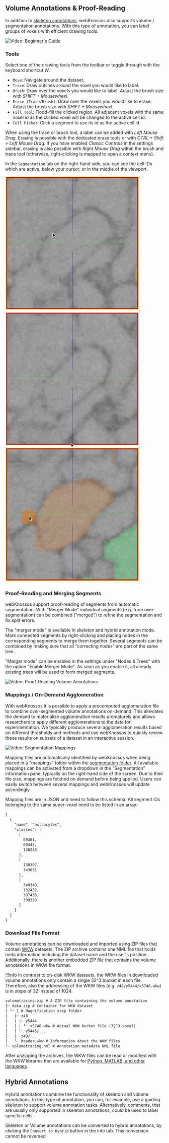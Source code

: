 ## Volume Annotations & Proof-Reading

In addition to [skeleton annotations](./skeleton_annotation.md), webKnossos also supports volume / segmentation annotations.
With this type of annotation, you can label groups of voxels with efficient drawing tools.

![Video: Beginner's Guide](https://www.youtube.com/watch?v=jsz0tc3tuKI&t=372s)


### Tools
Select one of the drawing tools from the toolbar or toggle through with the keyboard shortcut *W*.

- `Move`: Navigate around the dataset.
- `Trace`: Draw outlines around the voxel you would like to label.
- `Brush`: Draw over the voxels you would like to label. Adjust the brush size with *SHIFT + Mousewheel*.
- `Erase (Trace/Brush)`: Draw over the voxels you would like to erase. Adjust the brush size with *SHIFT + Mousewheel*.
- `Fill Tool`: Flood-fill the clicked region. All adjacent voxels with the same voxel id as the clicked voxel will be changed to the active cell id.
- `Cell Picker`: Click a segment to use its id as the active cell id.

When using the trace or brush tool, a label can be added with *Left Mouse Drag*.
Erasing is possible with the dedicated erase tools or with *CTRL + Shift + Left Mouse Drag*.
If you have enabled *Classic Controls* in the settings sidebar, erasing is also possible with *Right Mouse Drag* within the brush and trace tool (otherwise, right-clicking is mapped to open a context menu).

In the `Segmentation` tab on the right-hand side, you can see the cell IDs which are active, below your cursor, or in the middle of the viewport.

![Adding labels with the Trace tool](./images/volume_trace.gif)
![Adding labels with the Brush tool](./images/volume_brush.gif)
![Removing labels with the Brush tool](./images/volume_delete.gif)

### Proof-Reading and Merging Segments

webKnossos support proof-reading of segments from automatic segmentation. With "Merger Mode" individual segments (e.g. from over-segmentation) can be combined ("merged") to refine the segmentation and fix split errors. 

The "merger mode" is available in skeleton and hybrid annotation mode. Mark connected segments by right-clicking and placing nodes in the corresponding segments to merge them together. Several segments can be combined by making sure that all "correcting nodes" are part of the same tree.

"Merger mode" can be enabled in the settings under "Nodes & Trees" with the option "Enable Merger Mode". As soon as you enable it, all already existing trees will be used to form merged segments.

![Video: Proof-Reading Volume Annotations](https://www.youtube.com/watch?v=Sq4AuWanK14)

### Mappings / On-Demand Agglomeration
With webKnossos it is possible to apply a precomputed agglomeration file to combine over-segmented volume annotations on-demand. This alleviates the demand to materialize agglomeration results prematurely and allows researchers to apply different agglomerations to the data for experimentation. We typically produce several agglomeration results based on different thresholds and methods and use webKnossos to quickly review these results on subsets of a dataset in an interactive session.

![Video: Segmentation Mappings](https://www.youtube.com/watch?v=ZmUqyIoA9Gw)

Mapping files are automatically identified by webKnossos when being placed in a "mappings" folder within the [segmentation folder](./data_formats.md#wkw-folder-structure). All available mappings can be activated from a dropdown in the "Segmentation" information pane, typically on the right-hand side of the screen. Due to their file size, mappings are fetched on demand before being applied. Users can easily switch between several mappings and webKnossos will update accordingly.

Mapping files are in JSON and need to follow this schema. All segment IDs belonging to the same super-voxel need to be listed in an array:  
```
{
  {
    "name": "astrocytes",
    "classes": [
      [
        69381,
        69445,
        138248
      ],
      [
        138307,
        343831
      ],
      [
        348348,
        132432,
        387433,
        338330
      ]
    ]
  }
}
```

<!-- ![An example of applying a mapping file to agglomerate individual segments from an automated over-segmentation. webKnossos applies the agglomeration on-demand and allows for quick reviews of different agglomeration strategies.](videos/11_mapping.mp4) -->

### Download File Format
Volume annotations can be downloaded and imported using ZIP files that contain [WKW](./data_formats.md#wkw-datasets) datasets.
The ZIP archive contains one NML file that holds meta information including the dataset name and the user's position.
Additionally, there is another embedded ZIP file that contains the volume annotations in WKW file format.

!!!info
    In contrast to on-disk WKW datasets, the WKW files in downloaded volume annotations only contain a single 32^3 bucket in each file.
    Therefore, also the addressing of the WKW files (e.g. `z48/y5444/x5748.wkw`) is in steps of 32 instead of 1024.

```
volumetracing.zip # A ZIP file containing the volume annotation
├─ data.zip # Container for WKW dataset
│ └─ 1 # Magnification step folder
│   ├─ z48
│   │ ├─ y5444
│   │ │ └─ x5748.wkw # Actual WKW bucket file (32^3 voxel)
│   │ └─ y5445/...
│   ├─ z49/...
│   └─ header.wkw # Information about the WKW files
└─ volumetracing.nml # Annotation metadata NML file
```

After unzipping the archives, the WKW files can be read or modified with the WKW libraries that are available for [Python, MATLAB, and other languages](https://github.com/scalableminds/webknossos-wrap/). 

## Hybrid Annotations

Hybrid annotations combine the functionality of skeleton and volume annotations.
In this type of annotation, you can, for example, use a guiding skeleton to support volume annotation tasks.
Alternatively, comments, that are usually only supported in skeleton annotations, could be used to label specific cells.

Skeleton or Volume annotations can be converted to hybrid annotations, by clicking the `Convert to Hybrid` button in the info tab.
This conversion cannot be reversed.
